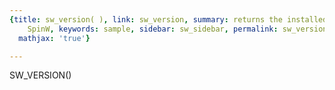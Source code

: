 ```yaml
---
{title: sw_version( ), link: sw_version, summary: returns the installed version of
    SpinW, keywords: sample, sidebar: sw_sidebar, permalink: sw_version.html, folder: swfiles,
  mathjax: 'true'}

---
```

 
SW_VERSION()
 

